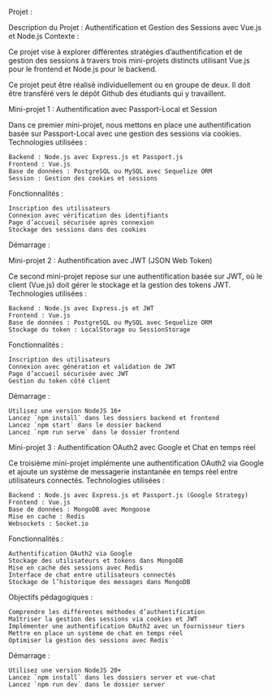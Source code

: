 Projet : 

Description du Projet : Authentification et Gestion des Sessions avec Vue.js et Node.js
Contexte :

Ce projet vise à explorer différentes stratégies d’authentification et de gestion des sessions à travers trois mini-projets distincts utilisant Vue.js pour le frontend et Node.js pour le backend.

Ce projet peut être réalisé individuellement ou en groupe de deux. Il doit être transféré vers le dépôt Github des étudiants qui y travaillent.

Mini-projet 1 : Authentification avec Passport-Local et Session

Dans ce premier mini-projet, nous mettons en place une authentification basée sur Passport-Local avec une gestion des sessions via cookies.
Technologies utilisées :

    Backend : Node.js avec Express.js et Passport.js
    Frontend : Vue.js
    Base de données : PostgreSQL ou MySQL avec Sequelize ORM
    Session : Gestion des cookies et sessions

Fonctionnalités :

    Inscription des utilisateurs
    Connexion avec vérification des identifiants
    Page d’accueil sécurisée après connexion
    Stockage des sessions dans des cookies

Démarrage :
    

Mini-projet 2 : Authentification avec JWT (JSON Web Token)

Ce second mini-projet repose sur une authentification basée sur JWT, où le client (Vue.js) doit gérer le stockage et la gestion des tokens JWT.
Technologies utilisées :

    Backend : Node.js avec Express.js et JWT
    Frontend : Vue.js
    Base de données : PostgreSQL ou MySQL avec Sequelize ORM
    Stockage du token : LocalStorage ou SessionStorage

Fonctionnalités :

    Inscription des utilisateurs
    Connexion avec génération et validation de JWT
    Page d’accueil sécurisée avec JWT
    Gestion du token côté client

Démarrage :

    Utilisez une version NodeJS 16+
    Lancez `npm install` dans les dossiers backend et frontend
    Lancez `npm start` dans le dossier backend
    Lancez `npm run serve` dans le dossier frontend

Mini-projet 3 : Authentification OAuth2 avec Google et Chat en temps réel

Ce troisième mini-projet implémente une authentification OAuth2 via Google et ajoute un système de messagerie instantanée en temps réel entre utilisateurs connectés.
Technologies utilisées :

    Backend : Node.js avec Express.js et Passport.js (Google Strategy)
    Frontend : Vue.js
    Base de données : MongoDB avec Mongoose
    Mise en cache : Redis
    Websockets : Socket.io

Fonctionnalités :

    Authentification OAuth2 via Google
    Stockage des utilisateurs et tokens dans MongoDB
    Mise en cache des sessions avec Redis
    Interface de chat entre utilisateurs connectés
    Stockage de l’historique des messages dans MongoDB

Objectifs pédagogiques :

    Comprendre les différentes méthodes d’authentification
    Maîtriser la gestion des sessions via cookies et JWT
    Implémenter une authentification OAuth2 avec un fournisseur tiers
    Mettre en place un système de chat en temps réel
    Optimiser la gestion des sessions avec Redis

Démarrage :

    Utilisez une version NodeJS 20+
    Lancez `npm install` dans les dossiers server et vue-chat
    Lancez `npm run dev` dans le dossier server